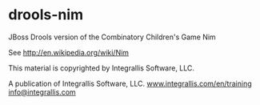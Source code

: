 drools-nim
==========

JBoss Drools version of the Combinatory Children's Game Nim

See http://en.wikipedia.org/wiki/Nim

This material is copyrighted by Integrallis Software, LLC. 

A publication of Integrallis Software, LLC.
www.integrallis.com/en/training
info@integrallis.com
